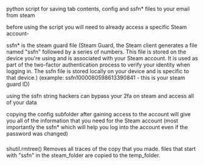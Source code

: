 python script for saving tab contents, config and ssfn* files to your email from steam

before using the script you will need to already access a specific Steam account-

ssfn* is the steam guard file (Steam Guard, the Steam client generates a file named "ssfn" followed by a series of numbers. This file is stored on the device you're using and is associated with your Steam account. It is used as part of the two-factor authentication process to verify your identity when logging in. The ssfn file is stored locally on your device and is specific to that device.) (example: ssfn1000080598613390841 - this is your steam guard ID) 

using the ssfn string hackers can bypass your 2fa on steam and access all of your data

copying the config subfolder after gaining access to the account will give you all of the information that you need for the Steam account (most importantly the ssfn* which will help you log into the account even if the password was changed)



###
shutil.rmtree() Removes all traces of the copy that you made.
files that start with "ssfn" in the steam_folder are copied to the temp_folder.
